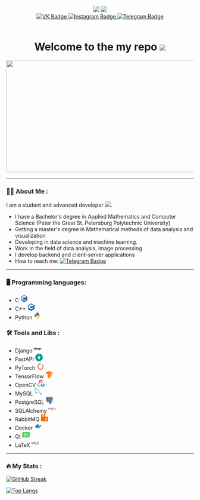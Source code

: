 <div id="header" align="center">
  <img src="https://media.giphy.com/media/6FT3QE3AJMfwJDZBNr/giphy.gif" width="200"/>
  <img src="https://media.giphy.com/media/cmCEsJZHYBPels360q/giphy.gif" width="200"/>
    <div id="badges">
    <a href="https://vk.com/id299970043">
      <img src="https://img.shields.io/badge/Вконтакте-blue?style=flat&logo=vk&logoColor=white" alt="VK Badge"/>
    </a>
    <a href="https://www.instagram.com/mshnschnko/">
      <img src="https://img.shields.io/badge/Instagram-f91562?style=flat&logo=instagram&logoColor=white" alt="Instagram Badge"/>
    </a>
    <a href="https://t.me/mesha159753">
      <img src="https://img.shields.io/badge/Telegram-blue?style=flat&logo=telegram&logoColor=white" alt="Telegram Badge"/>
    </a>
    </div>
  <img src="https://komarev.com/ghpvc/?username=mshnschnko&style=flat&color=blue" alt=""/>
  <h1>
  Welcome to the my repo
  <img src="https://media.giphy.com/media/hvRJCLFzcasrR4ia7z/giphy.gif" width="30px"/>
</h1>
</div>

<div align="center">
  <img src="https://media.giphy.com/media/dWesBcTLavkZuG35MI/giphy.gif" width="600" height="300"/>
</div>

---

### :man_technologist: About Me :
I am a student and advanced developer <img src="https://media.giphy.com/media/WUlplcMpOCEmTGBtBW/giphy.gif" width="30">.
- I have a Bachelor's degree in Applied Mathematics and Computer Science (Peter the Great St. Petersburg Polytechnic University)
- Getting a master's degree in Mathematical methods of data analysis and visualization
- Developing in data science and machine learning.
- Work in the field of data analysis, image processing
- I develop backend and client-server applications
- How to reach me: [![Telegram Badge](https://img.shields.io/badge/Telegram-blue?style=flat&logo=telegram&logoColor=white)](https://t.me/mesha159753)

---

### :desktop_computer: Programming languages:
<ul>
  <li> С <img src="https://github.com/devicons/devicon/blob/master/icons/c/c-original.svg" title="C" alt="C" width="20" height="20"/></li>
  <li> C++ <img src="https://github.com/devicons/devicon/blob/master/icons/cplusplus/cplusplus-original.svg" title="Cpp" alt="Cpp" width="20" height="20"/></li>
  <li> Python <img src="https://github.com/devicons/devicon/blob/master/icons/python/python-original.svg" title="Python" alt="Python" width="20" height="20"/></li>
</ul>

### :hammer_and_wrench: Tools and Libs :
<ul>
  <li> Django <img src="https://github.com/devicons/devicon/blob/master/icons/django/django-plain-wordmark.svg" title="Django"  alt="Django" width="20" height="20"/> </li>
  <li> FastAPI <img src="https://github.com/devicons/devicon/blob/master/icons/fastapi/fastapi-original.svg" title="FastAPI"  alt="FastAPI" width="20" height="20"/> </li>
  <li> PyTorch <img src="https://github.com/devicons/devicon/blob/master/icons/pytorch/pytorch-original.svg" title="PyTorch"  alt="PyTorch" width="20" height="20"/> </li>
  <li> TensorFlow <img src="https://github.com/devicons/devicon/blob/master/icons/tensorflow/tensorflow-original.svg" title="TensorFlow"  alt="TensorFlow" width="20" height="20"/> </li>
  <li> OpenCV <img src="https://github.com/devicons/devicon/blob/master/icons/opencv/opencv-original.svg" title="OpenCV"  alt="OpenCV" width="20" height="20"/> </li> 
  <li> MySQL <img src="https://github.com/devicons/devicon/blob/master/icons/mysql/mysql-original.svg" title="MySQL"  alt="MySQL" width="20" height="20"/> </li>
  <li> PostgreSQL <img src="https://github.com/devicons/devicon/blob/master/icons/postgresql/postgresql-original.svg" title="Postgres"  alt="Postgres" width="20" height="20"/> </li>
  <li> SQLAlchemy <img src="https://github.com/devicons/devicon/blob/master/icons/sqlalchemy/sqlalchemy-original.svg" title="sqlalchemy"  alt="sqlalchemy" width="20" height="20"/> </li>
  <li> RabbitMQ <img src="https://github.com/devicons/devicon/blob/master/icons/rabbitmq/rabbitmq-original.svg" title="RabbitMQ"  alt="RabbitMQ" width="20" height="20"/> </li>
  <li> Docker <img src="https://github.com/devicons/devicon/blob/master/icons/docker/docker-original.svg" title="Docker"  alt="Docker" width="20" height="20"/> </li>
  <li> Qt <img src="https://github.com/devicons/devicon/blob/master/icons/qt/qt-original.svg" title="Qt" alt="Qt" width="20" height="20"/> </li>
  <li> LaTeX <img src="https://github.com/devicons/devicon/blob/master/icons/latex/latex-original.svg" title="Latex"  alt="Latex" width="20" height="20"/> </li>
</ul>

---

### :fire: My Stats :
[![GitHub Streak](http://github-readme-streak-stats.herokuapp.com?user=mshnschnko&theme=github-dark-blue&date_format=M%20j%5B%2C%20Y%5D)](https://git.io/streak-stats)

[![Top Langs](https://github-readme-stats.vercel.app/api/top-langs/?username=mshnschnko&layout=compact&theme=github_dark)](https://github.com/anuraghazra/github-readme-stats)
